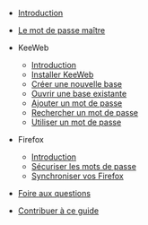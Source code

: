- [Introduction](fr/introduction.md)
- [Le mot de passe maître](fr/master-password.md)


- KeeWeb

  - [Introduction](fr/keeweb.md)
  - [Installer KeeWeb](fr/keeweb-installing.md)
  - [Créer une nouvelle base](fr/keeweb-creating-new-database.md)
  - [Ouvrir une base existante](fr/keeweb-opening-database.md)
  - [Ajouter un mot de passe](fr/keeweb-adding-password.md)
  - [Rechercher un mot de passe](fr/keeweb-searching-password.md)
  - [Utiliser un mot de passe](fr/keeweb-using-password.md)


- Firefox

  - [Introduction](fr/firefox.md)
  - [Sécuriser les mots de passe](fr/firefox-master-password.md)
  - [Synchroniser vos Firefox](fr/firefox-configuring.md)

- [Foire aux questions](fr/faq.md)
- [Contribuer à ce guide](./CONTRIBUTING.md)
